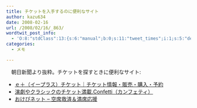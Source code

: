 ```yaml
---
title: チケットを入手するのに便利なサイト
author: kazu634
date: 2008-02-16
url: /2008/02/16/_863/
wordtwit_post_info:
  - 'O:8:"stdClass":13:{s:6:"manual";b:0;s:11:"tweet_times";i:1;s:5:"delay";i:0;s:7:"enabled";i:1;s:10:"separation";s:2:"60";s:7:"version";s:3:"3.7";s:14:"tweet_template";b:0;s:6:"status";i:2;s:6:"result";a:0:{}s:13:"tweet_counter";i:2;s:13:"tweet_log_ids";a:1:{i:0;i:3737;}s:9:"hash_tags";a:0:{}s:8:"accounts";a:1:{i:0;s:7:"kazu634";}}'
categories:
  - メモ

---
```

<div class="section">
<p>
    　朝日新聞より抜粋。チケットを探すときに便利なサイト:
</p>
  
<ul>
<li>
<a href="http://eplus.jp/sys/main.jsp" onclick="__gaTracker('send', 'event', 'outbound-article', 'http://eplus.jp/sys/main.jsp', 'ｅ＋（イープラス）チケット｜チケット情報・販売・購入・予約');" target="_blank">ｅ＋（イープラス）チケット｜チケット情報・販売・購入・予約</a>
</li>
<li>
<a href="http://confetti-web.com/" onclick="__gaTracker('send', 'event', 'outbound-article', 'http://confetti-web.com/', '演劇やクラシックのチケット満載.Confetti（カンフェティ）');" target="_blank">演劇やクラシックのチケット満載.Confetti（カンフェティ）</a>
</li>
<li>
<a href="http://okepi.net/top.aspx" onclick="__gaTracker('send', 'event', 'outbound-article', 'http://okepi.net/top.aspx', 'おけぴネット &#8211; 空席救済＆満席応援');" target="_blank">おけぴネット &#8211; 空席救済＆満席応援</a>
</li>
</ul>
</div>